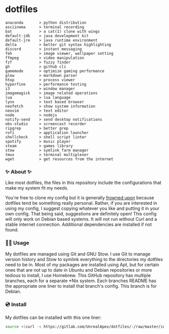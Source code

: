 # dotfiles

<!-- todo: insert image of rice here -->
```
anaconda       > python distribution
asciinema      > terminal recording
bat            > a cat(1) clone with wings
default-jdk    > java development kit
default-jre    > java runtime environment
delta          > better git syntax highlighting
discord        > instant messaging 
feh            > image viewer, wallpaper setting
ffmpeg         > video manipulation
fzf            > fuzzy finder 
gh             > github cli
gamemode       > optimize gaming performance
glow           > markdown parser
htop           > process viewer
hyperfine      > performance testing
i3             > window manager
imagemagick    > image related operations
lua            > lua language
lynx           > text based browser
neofetch       > show system information
neovim         > text editor
node           > nodejs
notify-send    > send desktop notifications
obs-studio     > screencast recorder
ripgrep        > better grep
rofi           > application launcher
shellcheck     > shell script linter
spotify        > music player
steam          > games library
stow           > symlink farm manager
tmux           > terminal multiplexer
wget           > get resources from the internet
```

### ✨ About ✨
Like most dotfiles, the files in this repository include the configurations that make my system fit my needs.

You're free to clone my config but it is generally [frowned upon](https://www.anishathalye.com/2014/08/03/managing-your-dotfiles/#dotfiles-are-not-meant-to-be-forked) because dotfiles tend be something really personal. Rather, if you are interested in using my config, I suggest copying whatever you like and putting it in your own config.
That being said, suggestions are definitely open! This config will only work on Debian based systems. It will not run without Curl and a stable internet connection. Additional dependencies are installed if not found.


### 👨‍💻 Usage
My dotfiles are managed using Git and GNU Stow. I use Git to manage version history and Stow to symlink everything to the directories my dotfiles need to be in. Most of my packages are installed using Apt, but for certain ones that are not up to date in Ubuntu and Debian repositories or more tedious to install, I use Homebrew. This GitHub repository has multiple branches, each for a separate *Nix system. Each branches README has the appropriate one liner to install that branch's config. This branch is for Debian.

### 💿 Install
My dotfiles can be installed with this one liner:

```sh
source <(curl -s https://gitlab.com/UnrealApex/dotfiles/-/raw/master/install.sh)
```
